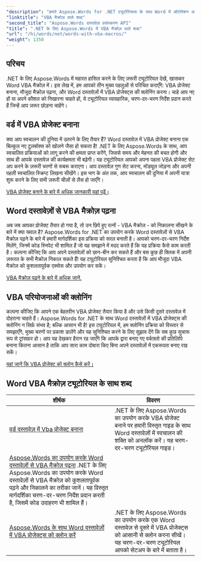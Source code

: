 ```yaml
---
"description": "हमारे Aspose.Words for .NET ट्यूटोरियल्स के साथ Word में ऑटोमेशन अनलॉक करें। Word दस्तावेज़ों में VBA मैक्रोज़ को कुशलतापूर्वक बनाएँ, पढ़ें और क्लोन करें।"
"linktitle": "VBA मैक्रोज़ वाले शब्द"
"second_title": "Aspose.Words दस्तावेज़ प्रसंस्करण API"
"title": ".NET के लिए Aspose.Words में VBA मैक्रोज़ वाले शब्द"
"url": "/hi/words/net/words-with-vba-macros/"
"weight": 1350
---
```


## परिचय

.NET के लिए Aspose.Words में महारत हासिल करने के लिए ज़रूरी ट्यूटोरियल देखें, खासकर Word VBA मैक्रोज़ में। इस लेख में, हम आपको तीन मुख्य पहलुओं से परिचित कराएँगे: VBA प्रोजेक्ट बनाना, मौजूदा मैक्रोज़ पढ़ना, और Word दस्तावेज़ों में VBA प्रोजेक्ट्स की क्लोनिंग करना। चाहे आप नए हों या अपने कौशल को निखारना चाहते हों, ये ट्यूटोरियल व्यावहारिक, चरण-दर-चरण निर्देश प्रदान करते हैं जिन्हें आप ज़रूर छोड़ना चाहेंगे। 

## वर्ड में VBA प्रोजेक्ट बनाना

क्या आप स्वचालन की दुनिया में उतरने के लिए तैयार हैं? Word दस्तावेज़ में VBA प्रोजेक्ट बनाना एक बिल्कुल नए टूलबॉक्स को खोलने जैसा हो सकता है! .NET के लिए Aspose.Words के साथ, आप स्वचालित प्रक्रियाओं को लागू करने की क्षमता प्राप्त करेंगे, जिससे समय और मेहनत की बचत होगी और साथ ही आपके दस्तावेज़ की कार्यक्षमता भी बढ़ेगी। यह ट्यूटोरियल आपको अपना पहला VBA प्रोजेक्ट सेट अप करने के ज़रूरी चरणों से रूबरू कराएगा। आप दस्तावेज़ गुण सेट करना, मॉड्यूल जोड़ना और अपनी पहली स्वचालित स्क्रिप्ट लिखना सीखेंगे। इस भाग के अंत तक, आप स्वचालन की दुनिया में अपनी यात्रा शुरू करने के लिए सभी ज़रूरी चीज़ों से लैस हो जाएँगे। 

[VBA प्रोजेक्ट बनाने के बारे में अधिक जानकारी यहां पढ़ें।](./creating-vba-project/)

## Word दस्तावेज़ों से VBA मैक्रोज़ पढ़ना

अब जब आपका प्रोजेक्ट तैयार हो गया है, तो उन छिपे हुए रत्नों - VBA मैक्रोज़ - को निकालना सीखने के बारे में क्या ख्याल है? Aspose.Words for .NET का उपयोग करके Word दस्तावेज़ों से VBA मैक्रोज़ पढ़ने के बारे में हमारी मार्गदर्शिका इस प्रक्रिया को सरल बनाती है। आपको चरण-दर-चरण निर्देश मिलेंगे, जिनमें कोड स्निपेट भी शामिल हैं जो यह समझाने में मदद करते हैं कि यह प्रक्रिया कैसे काम करती है। कल्पना कीजिए कि आप अपने दस्तावेज़ों को छान-बीन कर सकते हैं और बस कुछ ही क्लिक में अपनी ज़रूरत के सभी मैक्रोज़ निकाल सकते हैं! यह ट्यूटोरियल सुनिश्चित करता है कि आप मौजूदा VBA मैक्रोज़ को कुशलतापूर्वक एक्सेस और उपयोग कर सकें। 

[VBA मैक्रोज़ पढ़ने के बारे में अधिक जानें.](./reading-vba-macros-word-document/)

## VBA परियोजनाओं की क्लोनिंग

कल्पना कीजिए कि आपने एक बेहतरीन VBA प्रोजेक्ट तैयार किया है और उसे किसी दूसरे दस्तावेज़ में दोहराना चाहते हैं। Aspose.Words for .NET के साथ Word दस्तावेज़ों में VBA प्रोजेक्ट्स की क्लोनिंग न सिर्फ़ संभव है; बल्कि आसान भी है! इस ट्यूटोरियल में, हम क्लोनिंग प्रक्रिया को विस्तार से समझाएँगे, मुख्य चरणों पर प्रकाश डालेंगे और यह सुनिश्चित करने के लिए सुझाव देंगे कि सब कुछ सुचारू रूप से ट्रांसफ़र हो। आप यह देखकर हैरान रह जाएँगे कि आपके द्वारा बनाए गए वर्कफ़्लो की प्रतिलिपि बनाना कितना आसान है ताकि आप सारा काम दोबारा किए बिना अपने दस्तावेज़ों में एकरूपता बनाए रख सकें। 

[यहां जानें कि VBA प्रोजेक्ट को क्लोन कैसे करें।](./clone-vba-project-word-document/)

 ## Word VBA मैक्रोज़ ट्यूटोरियल के साथ शब्द
| शीर्षक | विवरण |
| --- | --- |
| [वर्ड दस्तावेज़ में Vba प्रोजेक्ट बनाना](./creating-vba-project/) | .NET के लिए Aspose.Words का उपयोग करके VBA प्रोजेक्ट बनाने पर हमारी विस्तृत गाइड के साथ Word दस्तावेज़ों में स्वचालन की शक्ति को अनलॉक करें। यह चरण-दर-चरण ट्यूटोरियल गाइड। |
| [Aspose.Words का उपयोग करके Word दस्तावेज़ों से VBA मैक्रोज़ पढ़ना](./reading-vba-macros-word-document/) .NET के लिए Aspose.Words का उपयोग करके Word दस्तावेज़ों से VBA मैक्रोज़ को कुशलतापूर्वक पढ़ने और निकालने का तरीका जानें। यह विस्तृत मार्गदर्शिका चरण-दर-चरण निर्देश प्रदान करती है, जिसमें कोड उदाहरण भी शामिल हैं। |
| [Aspose.Words के साथ Word दस्तावेज़ों में VBA प्रोजेक्ट्स को क्लोन करें](./clone-vba-project-word-document/) | .NET के लिए Aspose.Words का उपयोग करके एक Word दस्तावेज़ से दूसरे में VBA प्रोजेक्ट्स को आसानी से क्लोन करना सीखें। यह चरण-दर-चरण ट्यूटोरियल आपको सेटअप के बारे में बताता है। |